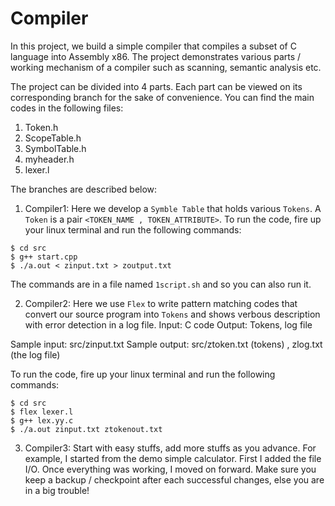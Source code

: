 # Compiler
In this project, we build a simple compiler that compiles a subset of C language into Assembly x86.
The project demonstrates various parts / working mechanism of a compiler such as scanning, semantic analysis etc.

The project can be divided into 4 parts. Each part can be viewed on its corresponding branch for the sake of convenience. 
You can find the main codes in the following files:
1. Token.h
2. ScopeTable.h
3. SymbolTable.h
4. myheader.h
5. lexer.l

The branches are described below:

1. Compiler1:
Here we develop a `Symble Table` that holds various `Tokens`. A `Token` is a pair `<TOKEN_NAME , TOKEN_ATTRIBUTE>`. 
To run the code, fire up your linux terminal  and run the following commands:
```
$ cd src
$ g++ start.cpp
$ ./a.out < zinput.txt > zoutput.txt
```
The commands are in a file named `1script.sh` and so you can also run it.

2. Compiler2:
Here we use `Flex` to write pattern matching codes that convert our source program into `Tokens` and shows verbous description with error detection in a log file.
 Input: C code 
 Output: Tokens, log file

 Sample input: src/zinput.txt 
 Sample output: src/ztoken.txt (tokens) , zlog.txt (the log file)

To run the code, fire up your linux terminal  and run the following commands:
```
$ cd src
$ flex lexer.l 
$ g++ lex.yy.c
$ ./a.out zinput.txt ztokenout.txt
```
3. Compiler3:
Start with easy stuffs, add more stuffs as you advance. For example, I started from the demo simple calculator. First I added the file I/O. Once everything was working, I moved on forward. Make sure you keep a backup / checkpoint after each successful changes, else you are in a big trouble!

